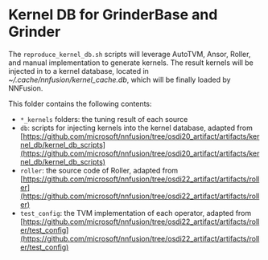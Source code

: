 # Kernel DB for GrinderBase and Grinder

The `reproduce_kernel_db.sh` scripts will leverage AutoTVM, Ansor, Roller, and manual implementation to generate kernels. The result kernels will be injected in to a kernel database, located in *~/.cache/nnfusion/kernel_cache.db*, which will be finally loaded by NNFusion.

This folder contains the following contents:
* `*_kernels` folders: the tuning result of each source
* `db`: scripts for injecting kernels into the kernel database, adapted from [https://github.com/microsoft/nnfusion/tree/osdi20_artifact/artifacts/kernel_db/kernel_db_scripts](https://github.com/microsoft/nnfusion/tree/osdi20_artifact/artifacts/kernel_db/kernel_db_scripts)
* `roller`: the source code of Roller, adapted from [https://github.com/microsoft/nnfusion/tree/osdi22_artifact/artifacts/roller](https://github.com/microsoft/nnfusion/tree/osdi22_artifact/artifacts/roller)
* `test_config`: the TVM implementation of each operator, adapted from [https://github.com/microsoft/nnfusion/tree/osdi22_artifact/artifacts/roller/test_config](https://github.com/microsoft/nnfusion/tree/osdi22_artifact/artifacts/roller/test_config)
